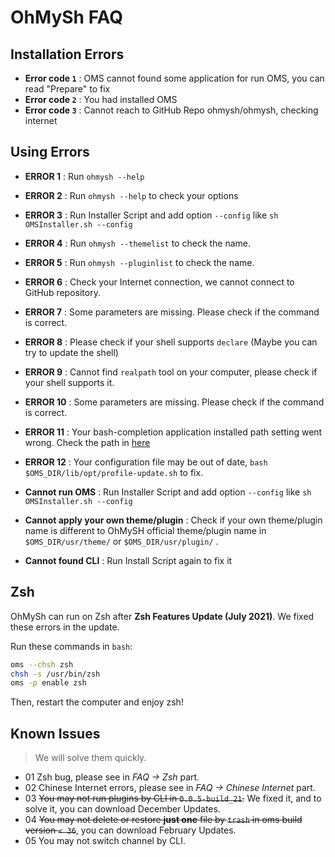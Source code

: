 # OhMySh FAQ

## Installation Errors

- **Error code `1`** : OMS cannot found some application for run OMS, you can read "Prepare" to fix
- **Error code `2`** : You had installed OMS
- **Error code `3`** : Cannot reach to GitHub Repo ohmysh/ohmysh, checking internet

## Using Errors

- **ERROR 1** : Run `ohmysh --help`
- **ERROR 2** : Run `ohmysh --help` to check your options
- **ERROR 3** : Run Installer Script and add option `--config` like `sh OMSInstaller.sh --config`
- **ERROR 4** : Run `ohmysh --themelist` to check the name.
- **ERROR 5** : Run `ohmysh --pluginlist` to check the name.
- **ERROR 6** : Check your Internet connection, we cannot connect to GitHub repository.
- **ERROR 7** : Some parameters are missing. Please check if the command is correct.
- **ERROR 8** : Please check if your shell supports `declare` (Maybe you can try to update the shell)
- **ERROR 9** : Cannot find `realpath` tool on your computer, please check if your shell supports it.
- **ERROR 10** : Some parameters are missing. Please check if the command is correct.
- **ERROR 11** : Your bash-completion application installed path setting went wrong. Check the path in [here](/using/comp)
- **ERROR 12** : Your configuration file may be out of date, `bash $OMS_DIR/lib/opt/profile-update.sh` to fix.



- **Cannot run OMS** : Run Installer Script and add option `--config` like `sh OMSInstaller.sh --config`
- **Cannot apply your own theme/plugin** : Check if your own theme/plugin name is different to OhMySH official theme/plugin name in `$OMS_DIR/usr/theme/` or `$OMS_DIR/usr/plugin/` .
- **Cannot found CLI** : Run Install Script again to fix it

## Zsh

OhMySh can run on Zsh after **Zsh Features Update (July 2021)**. We fixed these errors in the update.

Run these commands in `bash`:

```bash
oms --chsh zsh
chsh -s /usr/bin/zsh
oms -p enable zsh
```

Then, restart the computer and enjoy zsh!

## Known Issues

> We will solve them quickly.

- 01 Zsh bug, please see in _FAQ -> Zsh_ part.
- 02 Chinese Internet errors, please see in _FAQ -> Chinese Internet_ part.
- 03 ~~You may not run plugins by CLI in `0.0.5-build_21`.~~ We fixed it, and to solve it, you can download December Updates.
- 04 ~~You may not delete or restore **just one** file by `trash` in oms build version `< 36`~~, you can download February Updates.
- 05 You may not switch channel by CLI.
